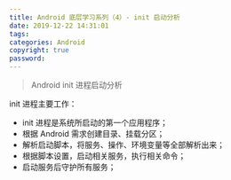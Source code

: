 ```yaml
---
title: Android 底层学习系列（4）- init 启动分析
date: 2019-12-22 14:31:01
tags:
categories: Android
copyright: true
password:
---
```


>
>
>Android init 进程启动分析

<!--more-->



init 进程主要工作：

- init 进程是系统所启动的第一个应用程序；
- 根据 Android 需求创建目录、挂载分区；
- 解析启动脚本，将服务、操作、环境变量等全部解析出来；
- 根据脚本设置，启动相关服务，执行相关命令；
- 启动服务后守护所有服务；


